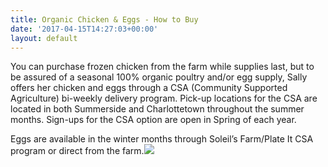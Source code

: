 ```yaml
---
title: Organic Chicken & Eggs - How to Buy
date: '2017-04-15T14:27:03+00:00'
layout: default
---
```



You can purchase frozen chicken from the farm while supplies last, but to be assured of a seasonal 100% organic poultry and/or egg supply, Sally offers her chicken and eggs through a CSA (Community Supported Agriculture) bi-weekly delivery program.  Pick-up locations for the CSA are located in both Summerside and Charlottetown throughout the summer months.  Sign-ups for the CSA option are open in Spring of each year.

Eggs are available in the winter months through Soleil’s Farm/Plate It CSA program or direct from the farm.![](/barnyard-organics/images/eggs-sol2-1.jpg)


